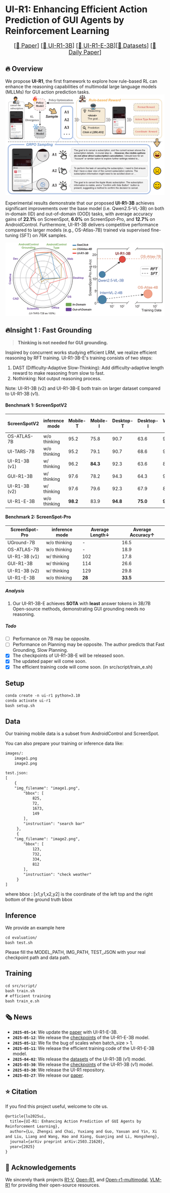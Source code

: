 # UI-R1: Enhancing **Efficient** Action Prediction of GUI Agents by Reinforcement Learning

<font size=4><div align='center' > [[📖 Paper](https://arxiv.org/abs/2503.21620)] [[🤗 UI-R1-3B](https://huggingface.co/LZXzju/Qwen2.5-VL-3B-UI-R1)] [[🤗 UI-R1-E-3B](https://huggingface.co/LZXzju/Qwen2.5-VL-3B-UI-R1-E)][[🤗 Datasets](https://huggingface.co/datasets/LZXzju/UI-R1-3B-Train)] [[🤗 Daily Paper](https://huggingface.co/papers/2503.21620)]</div></font>

## 🔥 Overview

We propose **UI-R1**, the first framework to explore how rule-based RL can enhance the reasoning capabilities of multimodal large language models (MLLMs) for GUI action prediction tasks.
<a href="">
  <img src="assets/method.png" alt="Logo" >
</a>


Experimental results demonstrate that our proposed **UI-R1-3B** achieves significant improvements over the base model (i.e. Qwen2.5-VL-3B) on both in-domain (ID) and out-of-domain (OOD) tasks, with average accuracy gains of **22.1%** on ScreenSpot, **6.0%** on ScreenSpot-Pro, and **12.7%** on AndroidControl. Furthermore, UI-R1-3B delivers competitive performance compared to larger models (e.g., OS-Atlas-7B) trained via supervised fine-tuning (SFT) on 76K samples.

<a href="">
  <img src="assets/radar.png" alt="Logo" >
</a>

## 🔥Insight 1 : Fast Grounding

> **Thinking is not needed for GUI grounding.**

Inspired by concurrent works studying efficient LRM, we realize efficient reasoning by RFT training. UI-R1-3B-E's training consists of two steps:

1. DAST (Difficulty-Adaptive Slow-Thinking): Add difficulty-adaptive length reward to make reasoning from slow to fast.
2. Nothinking: Not output reasoning process.

Note: UI-R1-3B (v2) and UI-R1-3B-E both train on larger dataset compared to UI-R1-3B (v1).

#### Benchmark 1: ScreenSpotV2

| ScreenSpotV2  | inference mode | Mobile-T | Mobile-I | Desktop-T | Desktop-I | Web-T    | Web-I    | Avg↑ / Len↓        |
| ------------- | -------------- | -------- | -------- | --------- | --------- | -------- | -------- | ----------------- |
| OS-ATLAS-7B   | w/o thinking   | 95.2     | 75.8     | 90.7      | 63.6      | 90.6     | 77.3     | 84.1 /            |
| UI-TARS-7B    | w/o thinking   | 95.2     | 79.1     | 90.7      | 68.6      | 90.6     | 78.3     | 84.7 /            |
| UI-R1-3B (v1) | w/ thinking    | 96.2     | **84.3** | 92.3      | 63.6      | 89.2     | 75.4     | 85.4 / 67         |
| GUI-R1-3B     | w/ thinking    | 97.6     | 78.2     | 94.3      | 64.3      | 91.0     | 72.4     | 85.0 / 80         |
| UI-R1-3B (v2) | w/ thinking    | 97.6     | 79.6     | 92.3      | 67.9      | 88.9     | 77.8     | 85.8 / 60         |
| UI-R1-E-3B    | w/o thinking   | **98.2** | 83.9     | **94.8**  | **75.0**  | **93.2** | **83.7** | **89.5** / **28** |

#### Benchmark 2: ScreenSpot-Pro

| ScreenSpot-Pro | inference mode | Average Length↓ | Average Accuracy↑ |
| -------------- | -------------- | --------------- | ---------------- |
| UGround-7B     | w/o thinking   | -               | 16.5             |
| OS-ATLAS-7B    | w/o thinking   | -               | 18.9             |
| UI-R1-3B (v1)  | w/ thinking    | 102             | 17.8             |
| GUI-R1-3B      | w/ thinking    | 114             | 26.6             |
| UI-R1-3B (v2)  | w/ thinking    | 129             | 29.8             |
| UI-R1-E-3B     | w/o thinking   | **28**          | **33.5**         |

##### Analysis

1. Our UI-R1-3B-E achieves **SOTA** with **least** answer tokens in 3B/7B Open-source methods, demonstrating GUI grounding needs no reasoning.

##### Todo

- [ ] Performance on 7B may be opposite.
- [ ] Performance on Planning may be opposite. The author predicts that Fast Grounding, Slow Planning.
- [X] The checkpoints of UI-R1-3B-E will be released soon.
- [X] The updated paper will come soon.
- [X] The efficient training code will come soon. (in src/script/train_e.sh)
## Setup

```shell
conda create -n ui-r1 python=3.10
conda activate ui-r1
bash setup.sh
```

## Data

Our training mobile data is a subset from AndroidControl and ScreenSpot.

You can also prepare your training or inference data like:

```
images/:
	image1.png
	image2.png
```

```
test.json:
[
	{
	"img_filename": "image1.png",
        "bbox": [
            825,
            72,
            1673,
            149
        ],
        "instruction": "search bar"
     },
     {
	"img_filename": "image2.png",
        "bbox": [
            123,
            732,
            334,
            812
        ],
        "instruction": "check weather"
     }
]
```

where bbox : [x1,y1,x2,y2] is the coordinate of the left top and the right bottom of the ground truth bbox

## Inference

We provide an example here

```shell
cd evaluation/
bash test.sh
```

Please fill the MODEL_PATH, IMG_PATH, TEST_JSON with your real checkpoint path and data path.
## Training

```shell
cd src/script/
bash train.sh
# efficient training
bash train_e.sh
```




## 🗞️ News
- **`2025-05-14`**: We update the [paper](https://arxiv.org/abs/2503.21620) with UI-R1-E-3B.
- **`2025-05-12`**: We release the [checkpoints](https://huggingface.co/LZXzju/Qwen2.5-VL-3B-UI-R1-E) of the UI-R1-E-3B model.
- **`2025-05-12`**: We fix the bug of scales when batch_size > 1.
- **`2025-05-11`**: We release the efficient training code of the UI-R1-E-3B model.
- **`2025-04-02`**: We release the [datasets](https://huggingface.co/datasets/LZXzju/UI-R1-3B-Train) of the UI-R1-3B (v1) model.
- **`2025-03-30`**: We release the [checkpoints](https://huggingface.co/LZXzju/Qwen2.5-VL-3B-UI-R1) of the UI-R1-3B (v1) model.
- **`2025-03-30`**: We release the UI-R1 repository.
- **`2025-03-27`**: We release our [paper](https://arxiv.org/abs/2503.21620).





## ⭐️ Citation

If you find this project useful, welcome to cite us.

```bit
@article{lu2025ui,
  title={UI-R1: Enhancing Action Prediction of GUI Agents by Reinforcement Learning},
  author={Lu, Zhengxi and Chai, Yuxiang and Guo, Yaxuan and Yin, Xi and Liu, Liang and Wang, Hao and Xiong, Guanjing and Li, Hongsheng},
  journal={arXiv preprint arXiv:2503.21620},
  year={2025}
}
```



## 🤝 Acknowledgements

We sincerely thank projects [R1-V](https://github.com/Deep-Agent/R1-V), [Open-R1](https://github.com/huggingface/open-r1), and [Open-r1-multimodal](https://github.com/EvolvingLMMs-Lab/open-r1-multimodal), [VLM-R1](https://github.com/om-ai-lab/VLM-R1) for providing their open-source resources.
